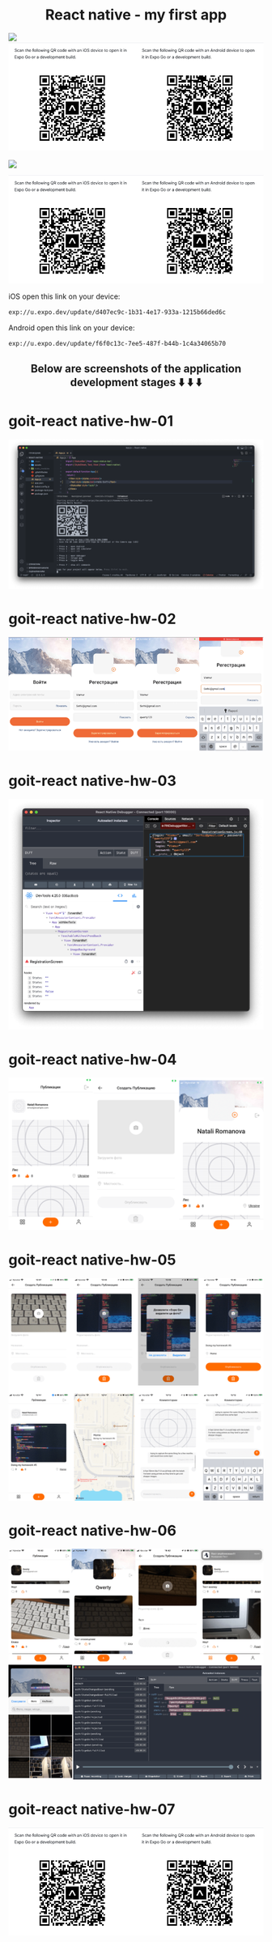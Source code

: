<h1 align="center">React native - my first app</h1>

<img src="./assets/screenshot/preview.gif" width="200"/> <img src="./assets/screenshot/hw07.png"/>



<img align="center" src="./assets/screenshot/preview.gif" height="420" />

![GitHub actions settings](./assets/screenshot/hw07.png)



iOS open this link on your device:
```sh
exp://u.expo.dev/update/d407ec9c-1b31-4e17-933a-1215b66ded6c
```

Android open this link on your device:
```sh
exp://u.expo.dev/update/f6f0c13c-7ee5-487f-b44b-1c4a34065b70
```
<h2 align="center">Below are screenshots of the application development stages ⬇️ ⬇️ ⬇️</h2>


# goit-react native-hw-01

![GitHub actions settings](./assets/screenshot/hw01.png)

# goit-react native-hw-02

![GitHub actions settings](./assets/screenshot/hw02.png)

# goit-react native-hw-03

![GitHub actions settings](./assets/screenshot/hw03.png)

# goit-react native-hw-04

![GitHub actions settings](./assets/screenshot/hw04.png)

# goit-react native-hw-05

![GitHub actions settings](./assets/screenshot/hw05.png)

# goit-react native-hw-06

![GitHub actions settings](./assets/screenshot/hw06.png)

# goit-react native-hw-07

![GitHub actions settings](./assets/screenshot/hw07.png)
